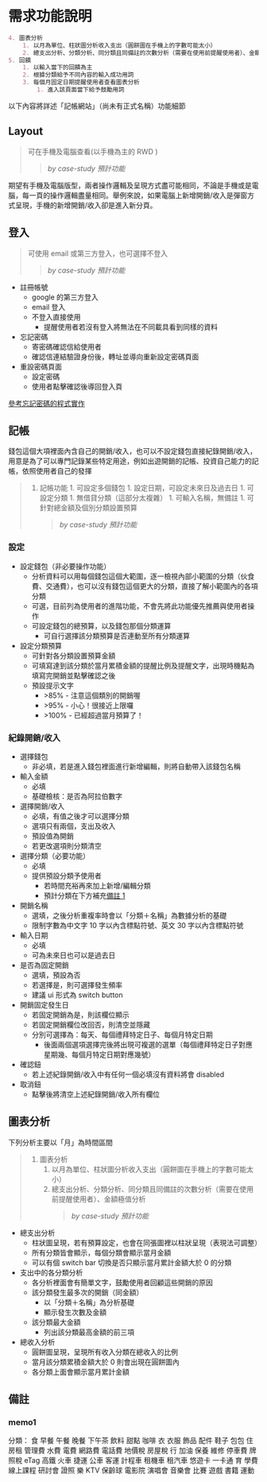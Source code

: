 # 需求功能說明

```markdown
4. 圖表分析
    1. 以月為單位、柱狀圖分析收入支出（圓餅圖在手機上的字數可能太小）
    2. 總支出分析、分類分析、同分類且同備註的次數分析（需要在使用前提醒使用者）、金額極值分析
5. 回饋
    1. 以輸入當下的回饋為主
    2. 根據分類給予不同內容的輸入成功用詞
    3. 每個月固定日期提醒使用者查看圖表分析
        1. 進入該頁面當下給予鼓勵用詞
```

以下內容將詳述「記帳網站」（尚未有正式名稱）功能細節

## Layout

> 可在手機及電腦查看(以手機為主的 RWD )
>
> > _by case-study 預計功能_

期望有手機及電腦版型，兩者操作邏輯及呈現方式盡可能相同，不論是手機或是電腦，每一頁的操作邏輯盡量相同。舉例來說，如果電腦上新增開銷/收入是彈窗方式呈現，手機的新增開銷/收入卻是進入新分頁。

## 登入

> 可使用 email 或第三方登入，也可選擇不登入
>
> > _by case-study 預計功能_

-   註冊帳號
    -   google 的第三方登入
    -   email 登入
    -   不登入直接使用
        -   提醒使用者若沒有登入將無法在不同載具看到同樣的資料
-   忘記密碼
    -   寄密碼確認信給使用者
    -   確認信連結驗證身份後，轉址並導向重新設定密碼頁面
-   重設密碼頁面
    -   設定密碼
    -   使用者點擊確認後導回登入頁

[參考忘記密碼的程式實作](https://ithelp.ithome.com.tw/articles/10279896)

## 記帳

錢包這個大項裡面內含自己的開銷/收入，也可以不設定錢包直接紀錄開銷/收入，用意是為了可以專門記錄某些特定用途，例如出遊開銷的記帳、投資自己能力的記帳，依照使用者自己的發揮

> 1. 記帳功能 1. 可設定多個錢包 1. 設定日期，可設定未來日及過去日 1. 可設定分類 1. 無借貸分類（這部分太複雜） 1. 可輸入名稱，無備註 1. 可針對總金額及個別分類設置預算
>     > _by case-study 預計功能_

### 設定

-   設定錢包（非必要操作功能）
    -   分析資料可以用每個錢包這個大範圍，逐一檢視內部小範圍的分類（伙食費、交通費），也可以沒有錢包這個更大的分類，直接了解小範圍內的各項分類
    -   可選，目前列為使用者的進階功能，不會先將此功能優先推薦與使用者操作
    -   可設定錢包的總預算，以及錢包那個分類運算
        -   可自行選擇該分類預算是否連動至所有分類運算
-   設定分類預算
    -   可針對各分類設置預算金額
    -   可填寫達到該分類於當月累積金額的提醒比例及提醒文字，出現時機點為填寫完開銷並點擊確認之後
    -   預設提示文字
        -   \>85% - 注意這個類別的開銷喔
        -   \>95% - 小心！很接近上限囉
        -   \>100% - 已經超過當月預算了！

### 紀錄開銷/收入

-   選擇錢包
    -   非必填，若是進入錢包裡面進行新增編輯，則將自動帶入該錢包名稱
-   輸入金額
    -   必填
    -   基礎檢核：是否為阿拉伯數字
-   選擇開銷/收入
    -   必填，有值之後才可以選擇分類
    -   選項只有兩個，支出及收入
    -   預設值為開銷
    -   若更改選項則分類清空
-   選擇分類（必要功能）
    -   必填
    -   提供預設分類予使用者
        -   若時間充裕再來加上新增/編輯分類
        -   預計分類在下方補充[備註 1](#memo1)
-   開銷名稱
    -   選填，之後分析重複率時會以「分類＋名稱」為數據分析的基礎
    -   限制字數為中文字 10 字以內含標點符號、英文 30 字以內含標點符號
-   輸入日期
    -   必填
    -   可為未來日也可以是過去日
-   是否為固定開銷
    -   選填，預設為否
    -   若選擇是，則可選擇發生頻率
    -   建議 ui 形式為 switch button
-   開銷固定發生日
    -   若固定開銷為是，則該欄位顯示
    -   若固定開銷欄位改回否，則清空並隱藏
    -   分別可選擇為：每天、每個禮拜特定日子、每個月特定日期
        -   後面兩個選項選擇完後將出現可複選的選單（每個禮拜特定日子對應星期幾、每個月特定日期對應幾號）
-   確認鈕
    -   若上述紀錄開銷/收入中有任何一個必填沒有資料將會 disabled
-   取消鈕
    -   點擊後將清空上述紀錄開銷/收入所有欄位

## 圖表分析

下列分析主要以「月」為時間區間

> 1. 圖表分析
>     1. 以月為單位、柱狀圖分析收入支出（圓餅圖在手機上的字數可能太小）
>     1. 總支出分析、分類分析、同分類且同備註的次數分析（需要在使用前提醒使用者）、金額極值分析
>         > _by case-study 預計功能_

-   總支出分析
    -   柱狀圖呈現，若有預算設定，也會在同張圖裡以柱狀呈現（表現法可調整）
    -   所有分類皆會顯示，每個分類會顯示當月金額
    -   可以有個 switch bar 切換是否只顯示當月累計金額大於 0 的分類
-   支出中的各分類分析
    -   各分析裡面會有簡單文字，鼓勵使用者回顧這些開銷的原因
    -   該分類發生最多次的開銷（同金額）
        -   以「分類＋名稱」為分析基礎
        -   顯示發生次數及金額
    -   該分類最大金額
        -   列出該分類最高金額的前三項
-   總收入分析
    -   圓餅圖呈現，呈現所有收入分類在總收入的比例
    -   當月該分類累積金額大於 0 則會出現在圓餅圖內
    -   各分類上面會顯示當月累計金額

## 備註

### memo1

分類：
食 早餐 午餐 晚餐 下午茶 飲料 甜點 咖啡
衣 衣服 飾品 配件 鞋子 包包
住 房租 管理費 水費 電費 網路費 電話費 地價稅 房屋稅
行 加油 保養 維修 停車費 牌照稅 eTag 高鐵 火車 捷運 公車 客運 計程車 租機車 租汽車 悠遊卡 一卡通
育 學費 線上課程 研討會 證照
樂 KTV 保齡球 電影院 演唱會 音樂會 比賽 遊戲 書籍 運動
